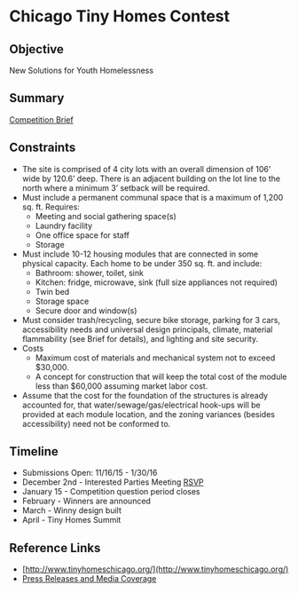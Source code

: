# Chicago Tiny Homes Contest

## Objective
New Solutions for Youth Homelessness

## Summary
[Competition Brief](http://nebula.wsimg.com/454876cbd2ab30aca65a74ea9d7447f9?AccessKeyId=48D3478FF2438B105D5C&disposition=0&alloworigin=1)

## Constraints
* The site is comprised of 4 city lots with an overall dimension of 106’ wide by 120.6’ deep. 
There is an adjacent building on the lot line to the north where a minimum 3’ setback
will be required.
* Must include a permanent communal space that is a maximum of 1,200 sq. ft. Requires:
	* Meeting and social gathering space(s)
	* Laundry facility
	* One office space for staff
	* Storage
* Must include 10-12 housing modules that are connected in some physical capacity. Each home to be under 350 sq. ft. and include: 
	* Bathroom: shower, toilet, sink
	* Kitchen: fridge, microwave, sink (full size appliances not required)
	* Twin bed
	* Storage space
	* Secure door and window(s)
* Must consider trash/recycling, secure bike storage, parking for 3 cars, accessibility needs and universal design principals, climate, material flammability (see Brief for details), and lighting and site security. 
* Costs
	* Maximum cost of materials and mechanical system not to exceed $30,000.
	* A concept for construction that will keep the total cost of the module less than $60,000
assuming market labor cost.
* Assume that the cost for the foundation of the structures is already accounted for, that water/sewage/gas/electrical hook-ups will be provided at each module location, and the zoning variances (besides accessibility) need not be conformed to.

## Timeline
* Submissions Open: 11/16/15 - 1/30/16
* December 2nd - Interested Parties Meeting [RSVP](http://www.aiachicago.org/events/tiny-homes-competition-interested-parties-meeting)
* January 15 - Competition question period closes
* February - Winners are announced
* March - Winny design built
* April - Tiny Homes Summit

## Reference Links
* [http://www.tinyhomeschicago.org/](http://www.tinyhomeschicago.org/)
* [Press Releases and Media Coverage](http://www.tinyhomeschicago.org/media.html)
